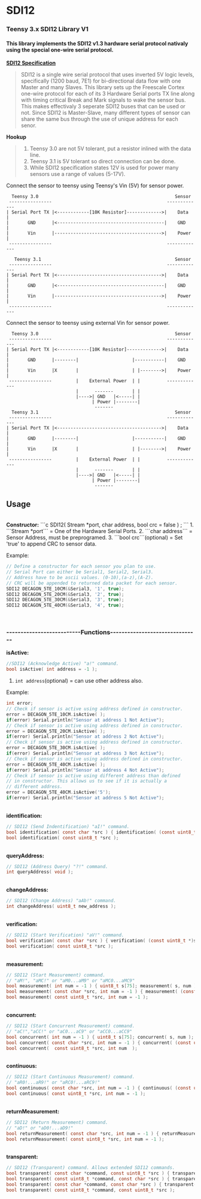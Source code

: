 SDI12
=========

<h3>Teensy 3.x SDI12 Library V1</h3>

<h4>This library implements the SDI12 v1.3 hardware serial protocol nativaly using the special one-wire serial protocol.</h4>

<b>[SDI12 Specification]</b>
> SDI12 is a single wire serial protocol that uses inverted 5V logic levels, specifically (1200 baud, 7E1) for bi-directional data flow with one Master and many Slaves. This library sets up the Freescale Cortex one-wire protocol for each of its 3 Hardware Serial ports TX line along with timing critical Break and Mark signals to wake the sensor bus. This makes effectivaly 3 seperate SDI12 buses that can be used or not. Since SDI12 is Master-Slave, many different types of sensor can share the same bus through the use of unique address for each senor.


<b>Hookup</b>
>1. Teensy 3.0 are not 5V tolerant, put a resistor inlined with the data line.<br>
>2. Teensy 3.1 is 5V tolerant so direct connection can be done.<br>
>3. While SDI12 specification states 12V is used for power many sensors use a range of values (5-17V).<br>

Connect the sensor to teensy using Teensy's Vin (5V) for sensor power.<br>
```
  Teensy 3.0                                                   Sensor
 ----------------                                           -------------  
| Serial Port TX |<------------[10K Resistor]------------->|    Data     |
|       GND      |<----------------------------------------|    GND      |
|       Vin      |---------------------------------------->|    Power    |
 ----------------                                           -------------
 
   Teensy 3.1                                                  Sensor
 ----------------                                           -------------  
| Serial Port TX |<--------------------------------------->|    Data     |
|       GND      |<----------------------------------------|    GND      |
|       Vin      |---------------------------------------->|    Power    |
 ----------------                                           -------------
```
Connect the sensor to teensy using external Vin for sensor power.<br>
```
  Teensy 3.0                                                   Sensor
 ----------------                                           -------------  
| Serial Port TX |<------------[10K Resistor]------------->|    Data     |
|       GND      |--------|                    |-----------|    GND      |
|       Vin      |X       |                    | |-------->|    Power    |
 ----------------         |    External Power  | |          -------------
                          |      -------       | |
                          |---->| GND   |<-----| |
                                | Power |--------|
                                 -------
  Teensy 3.1                                                   Sensor
 ----------------                                           -------------  
| Serial Port TX |<--------------------------------------->|    Data     |
|       GND      |--------|                    |-----------|    GND      |
|       Vin      |X       |                    | |-------->|    Power    |
 ----------------         |    External Power  | |          -------------
                          |      -------       | |
                          |---->| GND   |<-----| |
                                | Power |--------|
                                 -------
```

<h2>Usage</h2><br>
<b>Constructor:</b>
```c
SDI12( Stream *port, char address, bool crc = false ) ;
```
1. ```Stream *port``` = One of the Hardware Serial Ports.
2. ```char address``` = Sensor Address, must be preprogramed.
3. ```bool crc```(optional) = Set 'true' to append CRC to sensor data.

Example:
```c
// Define a constructor for each sensor you plan to use.
// Serial Port can either be Serial1, Serial2, Serial3.
// Address have to be ascii values. (0-10),(a-z),(A-Z).
// CRC will be appended to returned data packet for each sensor.
SDI12 DECAGON_5TE_10CM(&Serial3, '1', true);
SDI12 DECAGON_5TE_20CM(&Serial3, '2', true);
SDI12 DECAGON_5TE_30CM(&Serial3, '3', true);
SDI12 DECAGON_5TE_40CM(&Serial3, '4', true);
```
<br>
<h3>--------------------------Functions-------------------------------</h3>

<b>isActive:</b>
```c
//SDI12 (Acknowledge Active) "a!" command.
bool isActive( int address = -1 );
```
1. ```int address```(optional) = can use other address also.

Example:
```c
int error;
// Check if sensor is active using address defined in constructor. 
error = DECAGON_5TE_10CM.isActive( );
if(error) Serial.println("Sensor at address 1 Not Active");
// Check if sensor is active using address defined in constructor. 
error = DECAGON_5TE_20CM.isActive( );
if(error) Serial.println("Sensor at address 2 Not Active");
// Check if sensor is active using address defined in constructor. 
error = DECAGON_5TE_30CM.isActive( );
if(error) Serial.println("Sensor at address 3 Not Active");
// Check if sensor is active using address defined in constructor. 
error = DECAGON_5TE_40CM.isActive( );
if(error) Serial.println("Sensor at address 4 Not Active");
// Check if sensor is active using different address than defined 
// in constructor. This allows us to see if it is actually a 
// different address.
error = DECAGON_5TE_40CM.isActive('5');
if(error) Serial.println("Sensor at address 5 Not Active");
```

<br><b>identification:</b>
```c
// SDI12 (Send Indentification) "aI!" command.
bool identification( const char *src ) { identification( (const uint8_t *)src ); }
bool identification( const uint8_t *src );

```
<br><b>queryAddress:</b>
```c
// SDI12 (Address Query) "?!" command.
int queryAddress( void );

```
<br><b>changeAddress:</b>
```c
// SDI12 (Change Address) "aAb!" command.
int changeAddress( uint8_t new_address );

```
<br><b>verification:</b>
```c
// SDI12 (Start Verification) "aV!" command.
bool verification( const char *src ) { verification( (const uint8_t *)src ); }
bool verification( const uint8_t *src );

```
<br><b>measurement:</b>
```c
// SDI12 (Start Measurement) command.
// "aM!", "aMC!" or "aM0...aM9" or "aMC0...aMC9"
bool measurement( int num = -1 ) { uint8_t s[75]; measurement( s, num ); }
bool measurement( const char *src, int num = -1 ) { measurement( (const uint8_t *)src, num ); }
bool measurement( const uint8_t *src, int num = -1 );

```
<br><b>concurrent:</b>
```c
// SDI12 (Start Concurrent Measurement) command.
// "aC!","aCC!" or "aC0...aC9" or "aCC0...aCC9"
bool concurrent( int num = -1 ) { uint8_t s[75]; concurrent( s, num ); }
bool concurrent( const char *src, int num = -1 ) { concurrent( (const uint8_t *)src, num ); }
bool concurrent(  const uint8_t *src, int num  );

```
<br><b>continuous:</b>
```c
// SDI12 (Start Continuous Measurement) command.
// "aR0!...aR9!" or "aRC0!...aRC9!"
bool continuous( const char *src, int num = -1 ) { continuous( (const uint8_t *)src, num ); }
bool continuous( const uint8_t *src, int num = -1 );

```
<br><b>returnMeasurement:</b>
```c
// SDI12 (Return Measurement) command.
// "aD!" or "aD0!...aD9!"
bool returnMeasurement( const char *src, int num = -1 ) { returnMeasurement( (const uint8_t *)src, num ); }
bool returnMeasurement( const uint8_t *src, int num = -1 );

```
<br><b>transparent:</b>
```c
// SDI12 (Transparent) command. Allows extended SDI12 commands.
bool transparent( const char *command, const uint8_t *src ) { transparent( (uint8_t*)command, src ); }
bool transparent( const uint8_t *command, const char *src ) { transparent( command, (uint8_t*)src ); }
bool transparent( const char *command, const char *src ) { transparent( (uint8_t*)command, (uint8_t*)src ); }
bool transparent( const uint8_t *command, const uint8_t *src );

```
[SDI12 Specification]:http://www.sdi-12.org/current%20specification/SDI-12_version1_3%20January%2026,%202013.pdf
